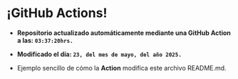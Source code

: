 # ¡GitHub Actions!
* **Repositorio actualizado automáticamente mediante una GitHub Action a las: `03:37:20hrs.`**
* **Modificado el día: `23, del mes de mayo, del año 2025.`**

* Ejemplo sencillo de cómo la **Action** modifica este archivo README.md.
